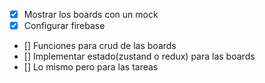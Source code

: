 - [x] Mostrar los boards con un mock
- [x] Configurar firebase
- [] Funciones para crud de las boards
- [] Implementar estado(zustand o redux) para las boards
- [] Lo mismo pero para las tareas
